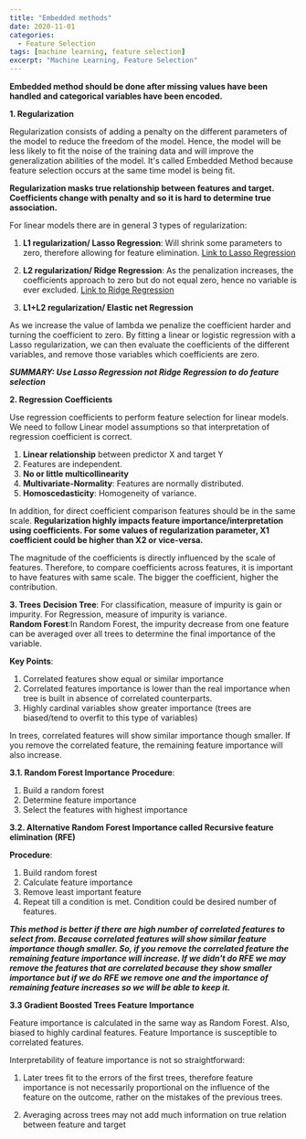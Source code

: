 ```yaml
---
title: "Embedded methods"
date: 2020-11-01
categories:
  - Feature Selection
tags: [machine learning, feature selection]
excerpt: "Machine Learning, Feature Selection"
---
```


**Embedded method should be done after missing values have been handled and categorical variables have been encoded.**

**1. Regularization**

Regularization consists of adding a penalty on the different parameters of the model to reduce the freedom of the model. Hence, the model will
be less likely to fit the noise of the training data and will improve the generalization abilities of the model. It's called Embedded Method because feature selection occurs at the same time model is being fit. 

**Regularization masks true relationship between features and target. Coefficients change with penalty and so it is hard to determine true association.**

 For linear models there are in general 3 types of regularization:

1. **L1 regularization/ Lasso Regression**: Will shrink some parameters to zero, therefore allowing for feature elimination.
[Link to Lasso Regression](https://scikit-learn.org/stable/modules/generated/sklearn.linear_model.Lasso.html)

2. **L2 regularization/ Ridge Regression**: As the penalization increases, the coefficients approach to zero but do not equal zero, hence no variable is ever excluded.
[Link to Ridge Regression](https://scikit-learn.org/stable/modules/generated/sklearn.linear_model.Ridge.html)
3. **L1+L2 regularization/ Elastic net Regression**

As we increase the value of lambda we penalize the coefficient harder and turning the coefficient to zero. By fitting a linear or logistic regression with a Lasso regularization, we can then evaluate the coefficients of the different variables, and remove those variables which coefficients are zero.

***SUMMARY: Use Lasso Regression not Ridge Regression to do feature selection***

**2. Regression Coefficients**

Use regression coefficients to perform feature selection for linear models. We need to follow Linear model assumptions so that interpretation of regression coefficient is correct. 

1. **Linear relationship** between predictor X and target Y
2. Features are independent. 
3. **No or little multicollinearity**
4. **Multivariate-Normality**: Features are normally distributed.
5. **Homoscedasticity**: Homogeneity of variance.

In addition, for direct coefficient comparison features should be in the same scale. **Regularization highly impacts feature importance/interpretation using coefficients. For some values of regularization parameter, X1 coefficient could be higher than X2 or vice-versa.**

The magnitude of the coefficients is directly influenced by the scale of features. Therefore, to compare coefficients across features, it is important to have features with same scale. The bigger the coefficient, higher the contribution.

**3. Trees**
**Decision Tree**: For classification, measure of impurity is gain or impurity. For Regression, measure of impurity is variance. <br>
**Random Forest**:In Random Forest, the impurity decrease from one feature can be averaged over all trees to determine the final importance of the variable.

**Key Points**:

1. Correlated features show equal or similar importance
2. Correlated features importance is lower than the real importance when tree is built in absence of correlated counterparts.
3. Highly cardinal variables show greater importance (trees are biased/tend to overfit to this type of variables)

In trees, correlated features will show similar importance though smaller. If you remove the correlated feature, the remaining feature importance will also increase.

**3.1. Random Forest Importance**
**Procedure**: 

1. Build a random forest
2. Determine feature importance
3. Select the features with highest importance

**3.2. Alternative Random Forest Importance called Recursive feature elimination (RFE)**

**Procedure**: 
1. Build random forest
2. Calculate feature importance
3. Remove least important feature
4. Repeat till a condition is met. Condition could be desired number of features.

***This method is better if there are high number of correlated features to select from. Because correlated features will show similar feature importance though smaller. So, if you remove the correlated feature the remaining feature importance will increase. If we didn't do **RFE** we may remove the features that are correlated because they show smaller importance but if we do **RFE** we remove one and the importance of remaining feature increases so we will be able to keep it.***



**3.3 Gradient Boosted Trees Feature Importance**

Feature importance is calculated in the same way as Random Forest. Also, biased to highly cardinal features. Feature Importance is susceptible to correlated features.

Interpretability of feature importance is not so straightforward:
1. Later trees fit to the errors of the first trees, therefore feature importance is not necessarily proportional on the influence of the feature on the outcome, rather on the mistakes of the previous trees.

2. Averaging across trees may not add much information on true relation between feature and target
